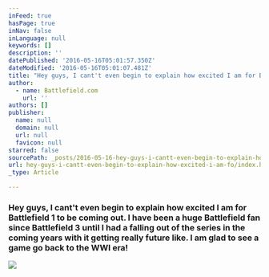 ```yaml
---
inFeed: true
hasPage: true
inNav: false
inLanguage: null
keywords: []
description: ''
datePublished: '2016-05-16T05:01:57.350Z'
dateModified: '2016-05-16T05:01:07.481Z'
title: "Hey guys, I cant't even begin to explain how excited I am for Battlefield 1 to be coming out. I have been a huge Battlefield fan since Battlefield 3 until I had a falling out of the series in the coming years with it getting really future like. I am glad to see a game go back to the WWI era!"
author:
  - name: Battlefield.com
    url: ''
authors: []
publisher:
  name: null
  domain: null
  url: null
  favicon: null
starred: false
sourcePath: _posts/2016-05-16-hey-guys-i-cantt-even-begin-to-explain-how-excited-i-am-fo.md
url: hey-guys-i-cantt-even-begin-to-explain-how-excited-i-am-fo/index.html
_type: Article

---
```

### Hey guys, I cant't even begin to explain how excited I am for Battlefield 1 to be coming out. I have been a huge Battlefield fan since Battlefield 3 until I had a falling out of the series in the coming years with it getting really future like. I am glad to see a game go back to the WWI era!
![](https://the-grid-user-content.s3-us-west-2.amazonaws.com/400c7347-f062-4f25-b2be-a62c50bcc978.jpg)